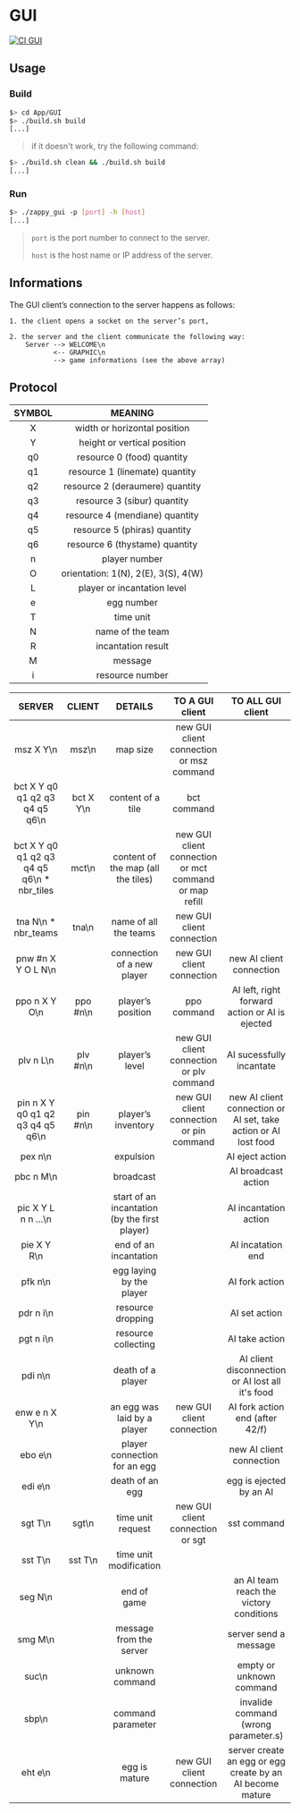 # GUI

[![CI GUI][ci-gui-badge]][ci-gui]


## Usage

### Build

```bash
$> cd App/GUI
$> ./build.sh build
[...]
```
> if it doesn't work, try the following command:
```bash
$> ./build.sh clean && ./build.sh build
[...]
```

### Run

```bash
$> ./zappy_gui -p [port] -h [host]
[...]
```
> ```port``` is the port number to connect to the server.
> 
> ```host``` is the host name or IP address of the server.


## Informations

The GUI client’s connection to the server happens as follows:

    1. the client opens a socket on the server’s port,

    2. the server and the client communicate the following way:
        Server --> WELCOME\n
               <-- GRAPHIC\n
               --> game informations (see the above array)


## Protocol

| SYMBOL |               MEANING               |
|:------:|:-----------------------------------:|
|   X    |    width or horizontal position     |
|   Y    |     height or vertical position     |
|   q0   |     resource 0 (food) quantity      |
|   q1   |   resource 1 (linemate) quantity    |
|   q2   |   resource 2 (deraumere) quantity   |
|   q3   |     resource 3 (sibur) quantity     |
|   q4   |   resource 4 (mendiane) quantity    |
|   q5   |    resource 5 (phiras) quantity     |
|   q6   |   resource 6 (thystame) quantity    |
|   n    |            player number            |
|   O    | orientation: 1(N), 2(E), 3(S), 4(W) |
|   L    |     player or incantation level     |
|   e    |             egg number              |
|   T    |              time unit              |
|   N    |          name of the team           |
|   R    |         incantation result          |
|   M    |               message               |
|   i    |          resource  number           |


|                   SERVER                   |  CLIENT   |                    DETAILS                    |                    TO A GUI client                     |                        TO ALL GUI client                        |
|:------------------------------------------:|:---------:|:---------------------------------------------:|:------------------------------------------------------:|:---------------------------------------------------------------:|
|                 msz X Y\n                  |   msz\n   |                   map size                    |        new GUI client connection or msz command        |                                                                 |
|       bct X Y q0 q1 q2 q3 q4 q5 q6\n       | bct X Y\n |               content of a tile               |                      bct command                       |                                                                 |
| bct X Y q0 q1 q2 q3 q4 q5 q6\n * nbr_tiles |   mct\n   |      content of the map (all the tiles)       | new GUI client connection or mct command or map refill |                                                                 |
|            tna N\n * nbr_teams             |   tna\n   |             name of all the teams             |               new GUI client connection                |                                                                 |
|             pnw #n X Y O L N\n             |           |          connection of a new player           |               new GUI client connection                |                    new AI client connection                     |
|               ppo n X Y O\n                | ppo #n\n  |               player’s position               |                      ppo command                       |         AI left, right forward action or AI is ejected          |
|                 plv n L\n                  | plv #n\n  |                player’s level                 |        new GUI client connection or plv command        |                    AI sucessfully incantate                     |
|      pin n X Y q0 q1 q2 q3 q4 q5 q6\n      | pin #n\n  |              player’s inventory               |        new GUI client connection or pin command        | new AI client connection or AI set, take action or AI lost food |
|                  pex n\n                   |           |                   expulsion                   |                                                        |                         AI eject action                         |
|                 pbc n M\n                  |           |                   broadcast                   |                                                        |                       AI broadcast action                       |
|            pic X Y L n n ...\n             |           | start of an incantation (by the first player) |                                                        |                      AI incantation action                      |
|                pie X Y R\n                 |           |             end of an incantation             |                                                        |                        AI incatation end                        |
|                  pfk n\n                   |           |           egg laying by the player            |                                                        |                         AI fork action                          |
|                 pdr n i\n                  |           |               resource dropping               |                                                        |                          AI set action                          |
|                 pgt n i\n                  |           |              resource collecting              |                                                        |                         AI take action                          |
|                  pdi n\n                   |           |               death of a player               |                                                        |        AI client disconnection or AI lost all it's food         |
|               enw e n X Y\n                |           |          an egg was laid by a player          |               new GUI client connection                |                 AI fork action end (after 42/f)                 |
|                  ebo e\n                   |           |         player connection for an egg          |                                                        |                    new AI client connection                     |
|                  edi e\n                   |           |                death of an egg                |                                                        |                     egg is ejected by an AI                     |
|                  sgt T\n                   |   sgt\n   |               time unit request               |            new GUI client connection or sgt            |                           sst command                           |
|                  sst T\n                   |  sst T\n  |            time unit modification             |                                                        |                                                                 |
|                  seg N\n                   |           |                  end of game                  |                                                        |             an AI team reach the victory conditions             |
|                  smg M\n                   |           |            message from the server            |                                                        |                      server send a message                      |
|                   suc\n                    |           |                unknown command                |                                                        |                    empty or unknown command                     |
|                   sbp\n                    |           |               command parameter               |                                                        |              invalide command (wrong parameter.s)               |
|                  eht e\n                   |           |                 egg is mature                 |               new GUI client connection                |    server create an egg or egg create by an AI become mature    |

[ci-gui]: https://github.com/bobis33/zappy/actions/workflows/GUI.yml
[ci-gui-badge]: https://github.com/bobis33/zappy/actions/workflows/GUI.yml/badge.svg